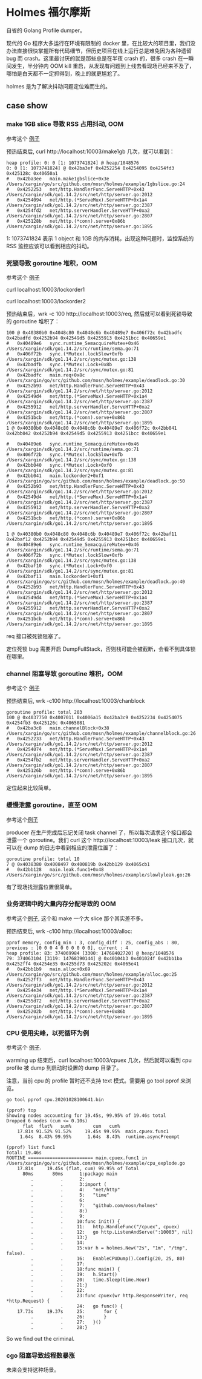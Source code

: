 # Holmes 福尔摩斯

自省的 Golang Profile dumper。

现代的 Go 程序大多运行在环境有限制的 docker 里，在比较大的项目里，我们没办法直接很快掌握所有代码细节，但历史项目在线上运行总是难免因为各种遗留 bug 而 crash。这里最讨厌的就是那些总是在半夜 crash 的，很多 crash 在一瞬间发生，半分钟内 OOM kill 重启，从发现有问题到上线去看现场已经来不及了，哪怕是白天都不一定抓得到，晚上的就更尴尬了。

holmes 是为了解决抖动问题定位难而生的。

## case show

### make 1GB slice 导致 RSS 占用抖动, OOM

参考这个 [例子](example/1gbslice.go)

预热结束后, curl http://localhost:10003/make1gb 几次，就可以看到：

```
heap profile: 0: 0 [1: 1073741824] @ heap/1048576
0: 0 [1: 1073741824] @ 0x42ba3ef 0x4252254 0x4254095 0x4254fd3 0x425128c 0x40650a1
#	0x42ba3ee	main.make1gbslice+0x3e			/Users/xargin/go/src/github.com/mosn/holmes/example/1gbslice.go:24
#	0x4252253	net/http.HandlerFunc.ServeHTTP+0x43	/Users/xargin/sdk/go1.14.2/src/net/http/server.go:2012
#	0x4254094	net/http.(*ServeMux).ServeHTTP+0x1a4	/Users/xargin/sdk/go1.14.2/src/net/http/server.go:2387
#	0x4254fd2	net/http.serverHandler.ServeHTTP+0xa2	/Users/xargin/sdk/go1.14.2/src/net/http/server.go:2807
#	0x425128b	net/http.(*conn).serve+0x86b		/Users/xargin/sdk/go1.14.2/src/net/http/server.go:1895
```

1: 1073741824 表示 1 object 和 1GB 的内存消耗，出现这种问题时，监控系统的 RSS 监控应该可以看到相应的抖动。

### 死锁导致 goroutine 堆积，OOM

参考这个 [例子](./example/deadlock.go)

curl localhost:10003/lockorder1

curl localhost:10003/lockorder2

预热结束后，wrk -c 100 http://localhost:10003/req, 然后就可以看到死锁导致的 goroutine 堆积了：

```
100 @ 0x40380b0 0x4048c80 0x4048c6b 0x40489e7 0x406f72c 0x42badfc 0x42badfd 0x4252b94 0x42549d5 0x4255913 0x4251bcc 0x40659e1
#	0x40489e6	sync.runtime_SemacquireMutex+0x46	/Users/xargin/sdk/go1.14.2/src/runtime/sema.go:71
#	0x406f72b	sync.(*Mutex).lockSlow+0xfb		/Users/xargin/sdk/go1.14.2/src/sync/mutex.go:138
#	0x42badfb	sync.(*Mutex).Lock+0x8b			/Users/xargin/sdk/go1.14.2/src/sync/mutex.go:81
#	0x42badfc	main.req+0x8c				/Users/xargin/go/src/github.com/mosn/holmes/example/deadlock.go:30
#	0x4252b93	net/http.HandlerFunc.ServeHTTP+0x43	/Users/xargin/sdk/go1.14.2/src/net/http/server.go:2012
#	0x42549d4	net/http.(*ServeMux).ServeHTTP+0x1a4	/Users/xargin/sdk/go1.14.2/src/net/http/server.go:2387
#	0x4255912	net/http.serverHandler.ServeHTTP+0xa2	/Users/xargin/sdk/go1.14.2/src/net/http/server.go:2807
#	0x4251bcb	net/http.(*conn).serve+0x86b		/Users/xargin/sdk/go1.14.2/src/net/http/server.go:1895
1 @ 0x40380b0 0x4048c80 0x4048c6b 0x40489e7 0x406f72c 0x42bb041 0x42bb042 0x4252b94 0x42549d5 0x4255913 0x4251bcc 0x40659e1

#	0x40489e6	sync.runtime_SemacquireMutex+0x46	/Users/xargin/sdk/go1.14.2/src/runtime/sema.go:71
#	0x406f72b	sync.(*Mutex).lockSlow+0xfb		/Users/xargin/sdk/go1.14.2/src/sync/mutex.go:138
#	0x42bb040	sync.(*Mutex).Lock+0xf0			/Users/xargin/sdk/go1.14.2/src/sync/mutex.go:81
#	0x42bb041	main.lockorder2+0xf1			/Users/xargin/go/src/github.com/mosn/holmes/example/deadlock.go:50
#	0x4252b93	net/http.HandlerFunc.ServeHTTP+0x43	/Users/xargin/sdk/go1.14.2/src/net/http/server.go:2012
#	0x42549d4	net/http.(*ServeMux).ServeHTTP+0x1a4	/Users/xargin/sdk/go1.14.2/src/net/http/server.go:2387
#	0x4255912	net/http.serverHandler.ServeHTTP+0xa2	/Users/xargin/sdk/go1.14.2/src/net/http/server.go:2807
#	0x4251bcb	net/http.(*conn).serve+0x86b		/Users/xargin/sdk/go1.14.2/src/net/http/server.go:1895

1 @ 0x40380b0 0x4048c80 0x4048c6b 0x40489e7 0x406f72c 0x42baf11 0x42baf12 0x4252b94 0x42549d5 0x4255913 0x4251bcc 0x40659e1
#	0x40489e6	sync.runtime_SemacquireMutex+0x46	/Users/xargin/sdk/go1.14.2/src/runtime/sema.go:71
#	0x406f72b	sync.(*Mutex).lockSlow+0xfb		/Users/xargin/sdk/go1.14.2/src/sync/mutex.go:138
#	0x42baf10	sync.(*Mutex).Lock+0xf0			/Users/xargin/sdk/go1.14.2/src/sync/mutex.go:81
#	0x42baf11	main.lockorder1+0xf1			/Users/xargin/go/src/github.com/mosn/holmes/example/deadlock.go:40
#	0x4252b93	net/http.HandlerFunc.ServeHTTP+0x43	/Users/xargin/sdk/go1.14.2/src/net/http/server.go:2012
#	0x42549d4	net/http.(*ServeMux).ServeHTTP+0x1a4	/Users/xargin/sdk/go1.14.2/src/net/http/server.go:2387
#	0x4255912	net/http.serverHandler.ServeHTTP+0xa2	/Users/xargin/sdk/go1.14.2/src/net/http/server.go:2807
#	0x4251bcb	net/http.(*conn).serve+0x86b		/Users/xargin/sdk/go1.14.2/src/net/http/server.go:1895
```

req 接口被死锁阻塞了。

定位死锁 bug 需要开启 DumpFullStack，否则栈可能会被截断，会看不到具体锁在哪里。

### channel 阻塞导致 goroutine 堆积，OOM

参考这个 [例子](examples/channelblock.go)

预热结束后, wrk -c100 http://localhost:10003/chanblock

```
goroutine profile: total 203
100 @ 0x4037750 0x4007011 0x4006a15 0x42ba3c9 0x4252234 0x4254075 0x4254fb3 0x425126c 0x4065081
#	0x42ba3c8	main.channelBlock+0x38			/Users/xargin/go/src/github.com/mosn/holmes/example/channelblock.go:26
#	0x4252233	net/http.HandlerFunc.ServeHTTP+0x43	/Users/xargin/sdk/go1.14.2/src/net/http/server.go:2012
#	0x4254074	net/http.(*ServeMux).ServeHTTP+0x1a4	/Users/xargin/sdk/go1.14.2/src/net/http/server.go:2387
#	0x4254fb2	net/http.serverHandler.ServeHTTP+0xa2	/Users/xargin/sdk/go1.14.2/src/net/http/server.go:2807
#	0x425126b	net/http.(*conn).serve+0x86b		/Users/xargin/sdk/go1.14.2/src/net/http/server.go:1895
```

定位起来比较简单。

### 缓慢泄露 goroutine，直至 OOM

参考这个[例子](example/slowlyleak.go)

producer 在生产完成后忘记关闭 task channel 了，所以每次请求这个接口都会泄露一个 goroutine。我们 curl 这个 http://localhost:10003/leak 接口几次，就可以在 dump 的日志中看到相应的泄露位置了：

```
goroutine profile: total 10
7 @ 0x4038380 0x4008497 0x400819b 0x42bb129 0x4065cb1
#	0x42bb128	main.leak.func1+0x48	/Users/xargin/go/src/github.com/mosn/holmes/example/slowlyleak.go:26
```

有了现场找泄露位置很简单。

### 业务逻辑中的大量内存分配导致的 OOM

参考这个[例子](example/alloc.go), 这个和 make 一个大 slice 那个其实差不多。

预热结束后, wrk -c100 http://localhost:10003/alloc:

```
pprof memory, config_min : 3, config_diff : 25, config_abs : 80, previous : [0 0 0 4 0 0 0 0 0 0], current : 4
heap profile: 83: 374069984 [3300: 14768402720] @ heap/1048576
79: 374063104 [3119: 14768390144] @ 0x40104b3 0x401024f 0x42bb1ba 0x4252ff4 0x4254e35 0x4255d73 0x425202c 0x4065e41
#	0x42bb1b9	main.alloc+0x69				/Users/xargin/go/src/github.com/mosn/holmes/example/alloc.go:25
#	0x4252ff3	net/http.HandlerFunc.ServeHTTP+0x43	/Users/xargin/sdk/go1.14.2/src/net/http/server.go:2012
#	0x4254e34	net/http.(*ServeMux).ServeHTTP+0x1a4	/Users/xargin/sdk/go1.14.2/src/net/http/server.go:2387
#	0x4255d72	net/http.serverHandler.ServeHTTP+0xa2	/Users/xargin/sdk/go1.14.2/src/net/http/server.go:2807
#	0x425202b	net/http.(*conn).serve+0x86b		/Users/xargin/sdk/go1.14.2/src/net/http/server.go:1895
```

### CPU 使用尖峰，以死循环为例

参考这个 [例子](./example/cpu_explode).

warming up 结束后，curl localhost:10003/cpuex 几次，然后就可以看到 cpu profile 被 dump 到启动时设置的 dump 目录了。

注意，当前 cpu 的 profile 暂时还不支持 text 模式。需要用 go tool pprof 来浏览。

```
go tool pprof cpu.20201028100641.bin

(pprof) top
Showing nodes accounting for 19.45s, 99.95% of 19.46s total
Dropped 6 nodes (cum <= 0.10s)
      flat  flat%   sum%        cum   cum%
    17.81s 91.52% 91.52%     19.45s 99.95%  main.cpuex.func1
     1.64s  8.43% 99.95%      1.64s  8.43%  runtime.asyncPreempt

(pprof) list func1
Total: 19.46s
ROUTINE ======================== main.cpuex.func1 in /Users/xargin/go/src/github.com/mosn/holmes/example/cpu_explode.go
    17.81s     19.45s (flat, cum) 99.95% of Total
      80ms       80ms      1:package main
         .          .      2:
         .          .      3:import (
         .          .      4:	"net/http"
         .          .      5:	"time"
         .          .      6:
         .          .      7:	"github.com/mosn/holmes"
         .          .      8:)
         .          .      9:
         .          .     10:func init() {
         .          .     11:	http.HandleFunc("/cpuex", cpuex)
         .          .     12:	go http.ListenAndServe(":10003", nil)
         .          .     13:}
         .          .     14:
         .          .     15:var h = holmes.New("2s", "1m", "/tmp", false).
         .          .     16:	EnableCPUDump().Config(20, 25, 80)
         .          .     17:
         .          .     18:func main() {
         .          .     19:	h.Start()
         .          .     20:	time.Sleep(time.Hour)
         .          .     21:}
         .          .     22:
         .          .     23:func cpuex(wr http.ResponseWriter, req *http.Request) {
         .          .     24:	go func() {
    17.73s     19.37s     25:		for {
         .          .     26:		}
         .          .     27:	}()
         .          .     28:}

```

So we find out the criminal.

### cgo 阻塞导致线程数暴涨

未来会支持这种场景。

